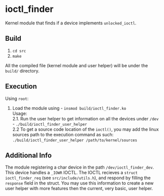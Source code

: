 # ioctl_finder

Kernel module that finds if a device implements `unlocked_ioctl`.

## Build

1. `cd src`
2. `make`

All the compiled file (kernel module and user helper) will be under the `build/` directory.

## Execution

Using `root`:
1. Load the module using - `insmod build/ioctl_finder.ko` </br>
Usage:</br>
  2.1. Run the user helper to get information on all the devices under `/dev` - `./build/ioctl_finder_user_helper`</br>
  2.2 To get a source code location of the `ioctl()`, you may add the linux sources path to the execution command as such:</br></t> `./build/ioctl_finder_user_helper /path/to/kernel/sources`

## Additional Info

The module registering a char device in the path `/dev/ioctl_finder_dev`. This device handles a `_IOWR` IOCTL.
The IOCTL recieves a `struct ioctl_finder_req` (see `src/include/utils.h`), and respond by filling the `response` field in the struct.
You may use this information to create a new user helper with more features then the current, very basic, user helper.
